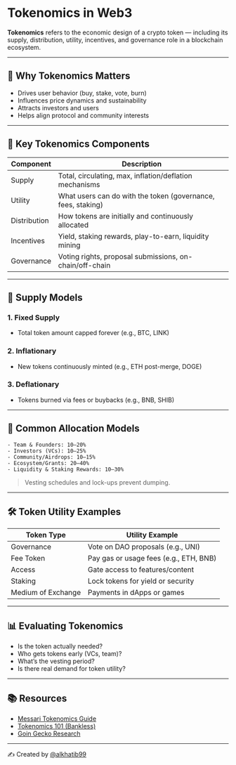 # Tokenomics in Web3

**Tokenomics** refers to the economic design of a crypto token — including its supply, distribution, utility, incentives, and governance role in a blockchain ecosystem.

---

## 🧠 Why Tokenomics Matters

- Drives user behavior (buy, stake, vote, burn)
- Influences price dynamics and sustainability
- Attracts investors and users
- Helps align protocol and community interests

---

## 🧱 Key Tokenomics Components

| Component        | Description                                                   |
|------------------|---------------------------------------------------------------|
| Supply           | Total, circulating, max, inflation/deflation mechanisms       |
| Utility          | What users can do with the token (governance, fees, staking)  |
| Distribution     | How tokens are initially and continuously allocated           |
| Incentives       | Yield, staking rewards, play-to-earn, liquidity mining        |
| Governance       | Voting rights, proposal submissions, on-chain/off-chain       |

---

## 🔄 Supply Models

### 1. Fixed Supply
- Total token amount capped forever (e.g., BTC, LINK)

### 2. Inflationary
- New tokens continuously minted (e.g., ETH post-merge, DOGE)

### 3. Deflationary
- Tokens burned via fees or buybacks (e.g., BNB, SHIB)

---

## 🎯 Common Allocation Models

```plaintext
- Team & Founders: 10–20%
- Investors (VCs): 10–25%
- Community/Airdrops: 10–15%
- Ecosystem/Grants: 20–40%
- Liquidity & Staking Rewards: 10–30%
```

> Vesting schedules and lock-ups prevent dumping.

---

## 🛠 Token Utility Examples

| Token Type | Utility Example                    |
|------------|-------------------------------------|
| Governance | Vote on DAO proposals (e.g., UNI)   |
| Fee Token  | Pay gas or usage fees (e.g., ETH, BNB) |
| Access     | Gate access to features/content     |
| Staking    | Lock tokens for yield or security   |
| Medium of Exchange | Payments in dApps or games   |

---

## 📊 Evaluating Tokenomics

- Is the token actually needed?
- Who gets tokens early (VCs, team)?
- What’s the vesting period?
- Is there real demand for token utility?

---

## 📚 Resources

- [Messari Tokenomics Guide](https://messari.io/)
- [Tokenomics 101 (Bankless)](https://newsletter.banklesshq.com/p/what-is-tokenomics)
- [Goin Gecko Research](https://www.coingecko.com/en/research)

---

✍️ Created by [@alkhatib99](https://github.com/alkhatib99)
